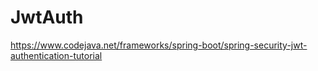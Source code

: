 # JwtAuth
https://www.codejava.net/frameworks/spring-boot/spring-security-jwt-authentication-tutorial
